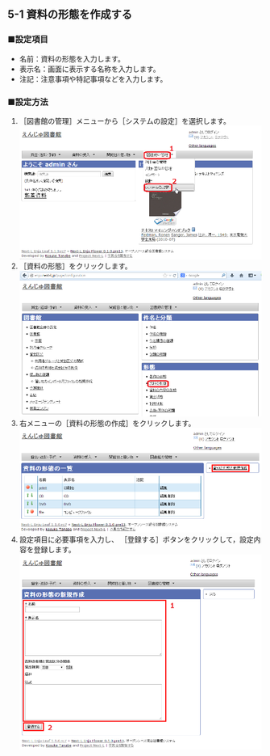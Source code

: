 <a name="5-1" />

5-1 資料の形態を作成する
------------------------

### ■設定項目

* 名前：資料の形態を入力します。
* 表示名：画面に表示する名称を入力します。
* 注記：注意事項や特記事項などを入力します。

### ■設定方法
1. ［図書館の管理］メニューから［システムの設定］を選択します。  
   ![システムの設定](assets/images/image_system_setup.png)
2. ［資料の形態］をクリックします。  
   ![資料の形態の設定](assets/images/image_carrier_type.png)
3. 右メニューの［資料の形態の作成］をクリックします。
   ![資料の形態の設定](assets/images/image_carrier_type_1.png)
4. 設定項目に必要事項を入力し、
   ［登録する］ボタンをクリックして，設定内容を登録します。
   ![資料の形態の設定](assets/images/image_carrier_type_2.png)

